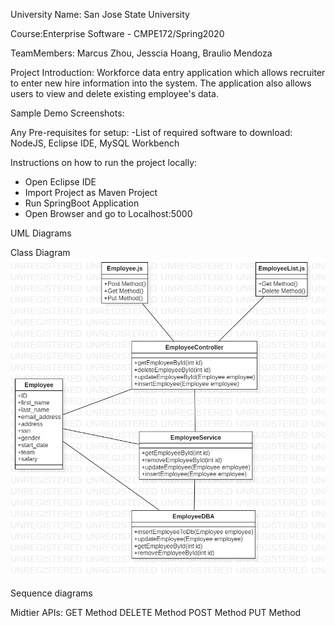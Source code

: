 University Name: San Jose State University

Course:Enterprise Software - CMPE172/Spring2020

TeamMembers: Marcus Zhou, Jesscia Hoang, Braulio Mendoza

Project Introduction: Workforce data entry application which allows recruiter to enter new hire information into the system. The application also allows users to view and delete existing employee's data.

Sample Demo Screenshots:


Any Pre-requisites for setup: 
-List of required software to download: NodeJS, Eclipse IDE, MySQL Workbench
	

Instructions on how to run the project locally: 
- Open Eclipse IDE
- Import Project as Maven Project
- Run SpringBoot Application
- Open Browser and go to Localhost:5000
	
UML Diagrams

Class Diagram
![](images/ClassDiagram.png)

Sequence diagrams

Midtier APIs:
GET Method
DELETE Method
POST Method
PUT Method